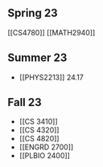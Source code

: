 ## Spring 23
[[CS4780]]
[[MATH2940]]
## Summer 23
- [[PHYS2213]]
24.17
## Fall 23
- [[CS 3410]]
- [[CS 4320]]
- [[CS 4820]]
- [[ENGRD 2700]]
- [[PLBIO 2400]]
